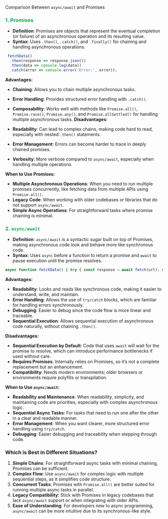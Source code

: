 Comparison Between `async/await` and Promises
### **<span style="color:#00b050">1.</span> <span style="color:#00b050">Promises</span>**

- **Definition**: Promises are objects that represent the eventual completion (or failure) of an asynchronous operation and its resulting value.
- **Syntax**: Uses `.then()`, `.catch()`, and `.finally()` for chaining and handling asynchronous operations.
```JavaScript
 fetchData()
  .then(response => response.json())
  .then(data => console.log(data))
  .catch(error => console.error('Error:', error));
```

**Advantages:**

- **Chaining**: Allows you to chain multiple asynchronous tasks.
- **Error Handling**: Provides structured error handling with `.catch()`.
- **Composability**: Works well with methods like `Promise.all()`, `Promise.race()`, `Promise.any()`, and `Promise.allSettled()` for handling multiple asynchronous tasks.
**Disadvantages:**

- **Readability**: Can lead to complex chains, making code hard to read, especially with nested `.then()` statements.
- **Error Management**: Errors can become harder to trace in deeply chained promises.
- **Verbosity**: More verbose compared to `async/await`, especially when handling multiple operations.

**When to Use Promises:**

- **Multiple Asynchronous Operations**: When you need to run multiple promises concurrently, like fetching data from multiple APIs using `Promise.all()`.
- **Legacy Code**: When working with older codebases or libraries that do not support `async/await`.
- **Simple Async Operations**: For straightforward tasks where promise chaining is minimal.

### **<span style="color:#00b050">2. `async/await`</span>**

- **Definition**: `async/await` is a syntactic sugar built on top of Promises, making asynchronous code look and behave more like synchronous code.
- **Syntax**: Uses `async` before a function to return a promise and `await` to pause execution until the promise resolves.
```JavaScript
async function fetchData() { try { const response = await fetch(url); const data = await response.json(); console.log(data); } catch (error) { console.error('Error:', error); } }
```
**Advantages:**

- **Readability**: Looks and reads like synchronous code, making it easier to understand, write, and maintain.
- **Error Handling**: Allows the use of `try/catch` blocks, which are familiar for handling errors synchronously.
- **Debugging**: Easier to debug since the code flow is more linear and traceable.
- **Sequential Execution**: Allows sequential execution of asynchronous code naturally, without chaining `.then()`.

**Disadvantages:**

- **Sequential Execution by Default**: Code that uses `await` will wait for the promise to resolve, which can introduce performance bottlenecks if used without care.
- **Requires Promises**: Internally relies on Promises, so it’s not a complete replacement but an enhancement.
- **Compatibility**: Needs modern environments; older browsers or environments require polyfills or transpilation.

**When to Use `async/await`:**

- **Readability and Maintenance**: When readability, simplicity, and maintaining code are priorities, especially with complex asynchronous logic.
- **Sequential Async Tasks**: For tasks that need to run one after the other in a clear and readable manner.
- **Error Management**: When you want clearer, more structured error handling using `try/catch`.
- **Debugging**: Easier debugging and traceability when stepping through code.

### **Which is Best in Different Situations?**

1. **Simple Chains**: For straightforward async tasks with minimal chaining, Promises can be sufficient.
2. **Complex Flow**: Use `async/await` for complex logic with multiple sequential steps, as it simplifies code structure.
3. **Concurrent Tasks**: Promises with `Promise.all()` are better suited for running multiple async tasks in parallel.
4. **Legacy Compatibility**: Stick with Promises in legacy codebases that lack `async/await` support or when integrating with older APIs.
5. **Ease of Understanding**: For developers new to async programming, `async/await` can be more intuitive due to its synchronous-like style.
